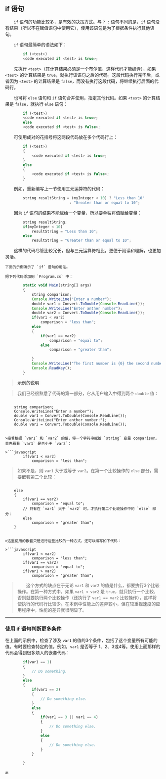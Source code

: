 ## if 语句

&emsp;&emsp;`if` 语句的功能比较多，是有效的决策方式。与 `? :` 语句不同的是，`if` 语句没有结果（所以不在赋值语句中使用它），使用该语句是为了根据条件执行其他语句。

&emsp;&emsp;`if` 语句最简单的语法如下：

```javascript
        if (<test>)
        <code executed if <test> is true>;
```


&emsp;&emsp;先执行 `<test>`（其计算结果必须是一个布尔值，这样代码才能编译），如果 `<test>` 的计算结果是 `true`，就执行该语句之后的代码。这段代码执行完毕后，或者因为 `<test>` 的计算结果是 `false`，而没有执行这段代码，将继续执行后面的代码行。

&emsp;&emsp;也可将 `else` 语句和 `if` 语句合并使用，指定其他代码。如果 `<test>` 的计算结果是 `false`，就执行 `else` 语句：

```javascript
        if (<test>)
        <code executed if <test> is true>;
        else
        <code executed if <test> is false>;
```

&emsp;&emsp;可使用成对的花括号将这两段代码放在多个代码行上：

```javascript
        if (<test>)
        {
            <code executed if <test> is true>;
        }
        else
        {
            <code executed if <test> is false>;
        }

```

&emsp;&emsp;例如，重新编写上一节使用三元运算符的代码：

```javascript
        string resultString = (myInteger < 10) ? "Less than 10"
                             : "Greater than or equal to 10";
```

&emsp;&emsp;因为 `if` 语句的结果不能赋给一个变量，所以要单独将值赋给变量：

```javascript
        string resultString;
        if(myInteger < 10)
            resultString = "Less than 10";
        else
            resultString = "Greater than or equal to 10";
```

&emsp;&emsp;这样的代码尽管比较冗长，但与三元运算符相比，更便于阅读和理解，也更加灵活。

    下面的示例演示了 `if` 语句的用法。

    把下列代码添加到 `Program.cs` 中：

```javascript
        static void Main(string[] args)
        {
            string comparison;
            Console.WriteLine("Enter a number");
            double var1 = Convert.ToDouble(Console.ReadLine());
            Console.WriteLine("Enter anther number");
            double var2 = Convert.ToDouble(Console.ReadLine());
            if(var1 < var2)
                comparison = "less than"; 
            else
            {
                if(var1 == var2)
                    comparison = "equal to";
                else
                    comparison = "greater than";
                
            }
            Console.WriteLine("The first number is {0} the second number.", comparison);
            Console.ReadKey();
        }
```



> **示例的说明**

>我们已经很熟悉了代码的第一部分，它从用户输入中得到两个 `double` 值：

>```javascript
        string comparison;
        Console.WriteLine("Enter a number");
        double var1 = Convert.ToDouble(Console.ReadLine());
        Console.WriteLine("Enter anther number:");
        double var2 = Convert.ToDouble(Console.ReadLine());
```

>接着根据 `var1` 和 `var2` 的值，将一个字符串赋给 `string` 变量 comparison。首先看看 `var1` 是否小于 `var2`：

>```javascript
        if(var1 < var2)
            comparison = "less than";
```

>如果不是，则 `var1` 大于或等于 `var2`。在第一个比较操作的 `else` 部分，需要嵌套第二个比较：

>```javascript
        else
        {
            if(var1 == var2)
                comparison = "equal to";
            // 只有在 `var1` 大于 `var2` 时，才执行第二个比较操作中的 `else` 部分：
            else
                comparison = "greater than";
        }
```

>这里使用的嵌套只是进行这些比较的一种方式，还可以编写如下代码：

>```javascript
        if(var1 < var2)
            comparison = "less than";
        if(var1 == var2)
            comparison = "equal to";
        if(var1 > var2)
            comparison = "greater than";
```

>&emsp;&emsp;这个方式的缺点在于无论 `var1` 和 `var2` 的值是什么，都要执行3个比较操作。在第一种方式中，如果 `var1 < var2` 是 `true`，就只执行一个比较，否则就要执行两个比较操作（还执行了 `var1 == var2` 比较操作），这样将使执行的代码行比较少。在本例中性能上的差异较小，但在较重视速度的应用程序中，性能的差异就很明显了。


---

### 使用 if 语句判断更多条件

在上面的示例中，检查了涉及 `var1` 的值的3个条件，包括了这个变量所有可能的值。有时要检查特定的值，例如，`var1` 是否等于 1、2、3或4等。使用上面那样的代码会得到很多烦人的嵌套代码：

```javascript
        if(var1 == 1)
        {
            // Do something.
        }
        else
        {
            if(var1 == 2)
            {
                // Do something else.
            }
            else
            {
                if(var1 == 3 || var1 == 4)
                {
                    // Do something else.
                }
                else
                {
                    // Do something else.
                }
            }

        }

```






























🔚